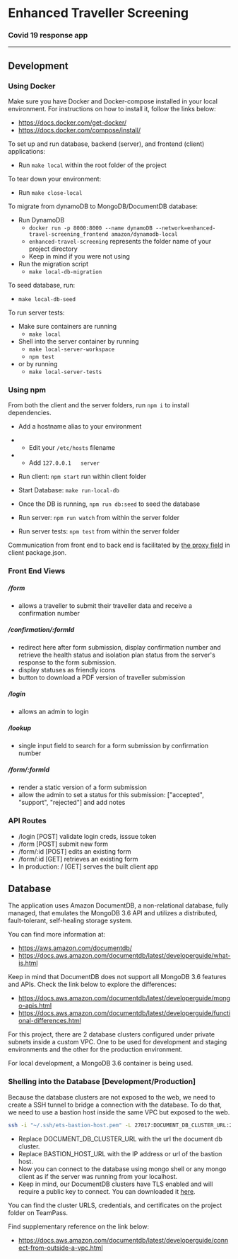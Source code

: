 # Enhanced Traveller Screening

### Covid 19 response app

---

## Development

### Using Docker

Make sure you have Docker and Docker-compose installed in your local environment. For instructions on how to install it, follow the links below:
- https://docs.docker.com/get-docker/
- https://docs.docker.com/compose/install/

To set up and run database, backend (server), and frontend (client) applications:
- Run `make local` within the root folder of the project

To tear down your environment:
- Run `make close-local`

To migrate from dynamoDB to MongoDB/DocumentDB database:
- Run DynamoDB 
  - `docker run -p 8000:8000 --name dynamoDB --network=enhanced-travel-screening_frontend amazon/dynamodb-local`
  - `enhanced-travel-screening` represents the folder name of your project directory
  - Keep in mind if you were not using
- Run the migration script
  - `make local-db-migration`

To seed database, run:
- `make local-db-seed`

To run server tests:
- Make sure containers are running
  - `make local`
- Shell into the server container by running
  - `make local-server-workspace` 
  - `npm test`
- or by running
  - `make local-server-tests`

### Using npm

From both the client and the server folders, run `npm i` to install dependencies.

- Add a hostname alias to your environment
- - Edit your `/etc/hosts` filename
- - Add `127.0.0.1   server`


- Run client: `npm start` run within client folder
- Start Database: `make run-local-db`
- Once the DB is running, `npm run db:seed` to seed the database
- Run server: `npm run watch` from within the server folder
- Run server tests: `npm test` from within the server folder

Communication from front end to back end is facilitated by [the proxy field](https://create-react-app.dev/docs/proxying-api-requests-in-development/) in client package.json.

### Front End Views

##### /form
 - allows a traveller to submit their traveller data and receive a confirmation number

##### /confirmation/:formId
 - redirect here after form submission, display confirmation number and retrieve the health status and isolation plan status from the server's response to the form submission.
 - display statuses as friendly icons
 - button to download a PDF version of traveller submission

##### /login
- allows an admin to login

##### /lookup
- single input field to search for a form submission by confirmation number

##### /form/:formId
- render a static version of a form submission
- allow the admin to set a status for this submission: ["accepted", "support", "rejected"] and add notes

### API Routes

- /login [POST] validate login creds, isssue token
- /form [POST] submit new form
- /form/:id [POST] edits an existing form
- /form/:id [GET] retrieves an existing form
- In production: / [GET] serves the built client app

## Database

The application uses Amazon DocumentDB, a non-relational database, fully managed, that emulates the MongoDB 3.6 API and utilizes a distributed, fault-tolerant, self-healing storage system.

You can find more information at: 
- https://aws.amazon.com/documentdb/
- https://docs.aws.amazon.com/documentdb/latest/developerguide/what-is.html

Keep in mind that DocumentDB does not support all MongoDB 3.6 features and APIs. Check the link below to explore the differences:
- https://docs.aws.amazon.com/documentdb/latest/developerguide/mongo-apis.html
- https://docs.aws.amazon.com/documentdb/latest/developerguide/functional-differences.html

For this project, there are 2 database clusters configured under private subnets inside a custom VPC. One to be used for development and staging environments and the other for the production environment.

For local development, a MongoDB 3.6 container is being used.

### Shelling into the Database [Development/Production]

Because the database clusters are not exposed to the web, we need to create a SSH tunnel to bridge a connection with the database. To do that, we need to use a bastion host inside the same VPC but exposed to the web.


```bash
ssh -i "~/.ssh/ets-bastion-host.pem" -L 27017:DOCUMENT_DB_CLUSTER_URL:27017 ec2-user@BASTION_HOST_URL -N
```

- Replace DOCUMENT_DB_CLUSTER_URL with the url the document db cluster.
- Replace BASTION_HOST_URL with the IP address or url of the bastion host.
- Now you can connect to the database using mongo shell or any mongo client as if the server was running from your localhost.
- Keep in mind, our DocumentDB clusters have TLS enabled and will require a public key to connect. You can downloaded it [here](https://s3.amazonaws.com/rds-downloads/rds-combined-ca-bundle.pem).


You can find the cluster URLS, credentials, and certificates on the project folder on TeamPass.

Find supplementary reference on the link below:
- https://docs.aws.amazon.com/documentdb/latest/developerguide/connect-from-outside-a-vpc.html
